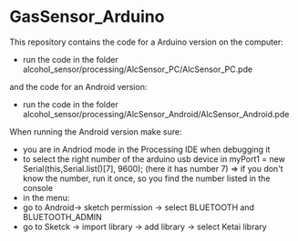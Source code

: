 # GasSensor_Arduino

This repository contains the code for a Arduino version on the computer:
 - run the code in the folder alcohol_sensor/processing/AlcSensor_PC/AlcSensor_PC.pde
 
 and the code for an Android version:
 
 - run the code in the folder alcohol_sensor/processing/AlcSensor_Android/AlcSensor_Android.pde
 
 When running the Android version make sure:
 
 - you are in Andriod mode in the Processing IDE when debugging it
- to select the right number of the arduino usb device in myPort1 = new Serial(this,Serial.list()[7], 9600); (here it has number 7)
  => if you don't know the number, run it once, so you find the number listed in the console 
- in the menu: 
- go to Android-> sketch permission -> select BLUETOOTH and BLUETOOTH_ADMIN 
- go to Sketck -> import library -> add library -> select Ketai library
